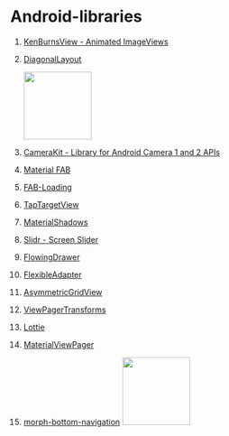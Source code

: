 # Android-libraries

1. [KenBurnsView - Animated ImageViews](https://github.com/flavioarfaria/KenBurnsView)

2. [DiagonalLayout](https://github.com/florent37/DiagonalLayout)

   <img src="https://raw.githubusercontent.com/florent37/DiagonalLayout/master/media/with_elevation_small.png"
     height="120"/>

3. [CameraKit - Library for Android Camera 1 and 2 APIs](https://github.com/CameraKit/camerakit-android)

4. [Material FAB](https://github.com/Clans/FloatingActionButton)

5. [FAB-Loading](https://github.com/SaeedMasoumi/FAB-Loading)

6. [TapTargetView](https://github.com/KeepSafe/TapTargetView)

7. [MaterialShadows](https://github.com/harjot-oberai/MaterialShadows)

8. [Slidr - Screen Slider](https://github.com/r0adkll/Slidr)

9. [FlowingDrawer](https://github.com/mxn21/FlowingDrawer)

10. [FlexibleAdapter](https://github.com/davideas/FlexibleAdapter)

11. [AsymmetricGridView](https://github.com/felipecsl/AsymmetricGridView)

12. [ViewPagerTransforms](https://github.com/ToxicBakery/ViewPagerTransforms)

13. [Lottie](https://github.com/airbnb/lottie-android)

14. [MaterialViewPager](https://github.com/florent37/MaterialViewPager)

15. [morph-bottom-navigation](https://github.com/tommybuonomo/morph-bottom-navigation)
    <img src="https://user-images.githubusercontent.com/15737675/41735760-d633e706-758a-11e8-9f30-3f07c8ed4371.gif" height="120"/>
